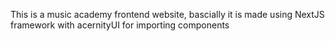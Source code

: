 This is a music academy frontend website, bascially it is made using NextJS framework with acernityUI for importing components
